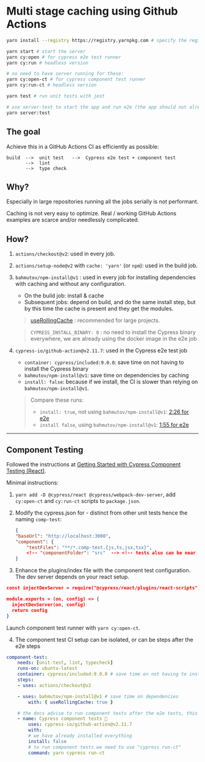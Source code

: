 # Multi stage caching using Github Actions

```bash
yarn install --registry https://registry.yarnpkg.com # specify the registry in case you are using a proprietary registry

yarn start # start the server
yarn cy:open # for cypress e2e test runner
yarn cy:run # headless version

# no need to have server running for these:
yarn cy:open-ct # for cypress component test runner
yarn cy:run-ct # headless version

yarn test # run unit tests with jest

# use server-test to start the app and run e2e (the app should not already be running)
yarn server:test
```

## The goal

Achieve this in a GitHub Actions CI as efficiently as possible:

```
build  -->  unit test   -->  Cypress e2e test + component test
       -->  lint
       -->  type check
```

## Why?

Especially in large repositories running all the jobs serially is not performant.

Caching is not very easy to optimize. Real / working GitHub Actions examples are scarce and/or needlessly complicated.

## How?

1. `actions/checkout@v2`: used in every job.

2. `actions/setup-node@v2` with `cache: 'yarn'` (or `npm`): used in the build job.

3. `bahmutov/npm-install@v1` : used in every job for installing dependencies with caching and without any configuration.

   - On the build job: install & cache
   - Subsequent jobs: depend on build, and do the same install step, but by this time the cache is present and they get the modules.

   > [useRollingCache](https://github.com/bahmutov/npm-install#cache-snowballing--rolling-cache-expiry) : recommended for large projects.

   > `CYPRESS_INSTALL_BINARY: 0` : no need to install the Cypress binary everywhere, we are already using the docker image in the e2e job

4. `cypress-io/github-action@v2.11.7`: used in the Cypress e2e test job

   - `container: cypress/included:9.0.0`: save time on not having to install the Cypress binary
   - `bahmutov/npm-install@v1`: save time on dependencies by caching
   - `install: false`: because if we install, the CI is slower than relying on `bahmutov/npm-install@v1`.

   > Compare these runs:
   >
   > - `install: true`, not using `bahmutov/npm-install@v1`: [2:26 for e2e](https://github.com/muratkeremozcan/multi-stage-caching/actions/runs/1259021046)
   > - `install false`, using `bahmutov/npm-install@v1`: [1:55 for e2e](https://github.com/muratkeremozcan/multi-stage-caching/actions/runs/1259112643)

---

## Component Testing

Followed the instructions at [Getting Started with Cypress Component Testing (React)](https://www.cypress.io/blog/2021/04/06/cypress-component-testing-react/).

Minimal instructions:

1. `yarn add -D @cypress/react @cypress/webpack-dev-server`, add `cy:open-ct` and `cy:run-ct` scripts to `package.json`.

2. Modify the cypress.json for - distinct from other unit tests hence the naming `comp-test`:

   ```json
   {
   "baseUrl": "http://localhost:3000",
   "component": {
       "testFiles": "**/*.comp-test.{js,ts,jsx,tsx}",
       <!-- "componentFolder": "src"  --> <!-- tests also can be near the source code -->
   }
   ```

3. Enhance the plugins/index file with the component test configuration. The dev server depends on your react setup.

```json
const injectDevServer = require("@cypress/react/plugins/react-scripts")

module.exports = (on, config) => {
  injectDevServer(on, config)
  return config
}
```

Launch component test runner with `yarn cy:open-ct`.

4. The component test CI setup can be isolated, or can be steps after the e2e steps

```yml
component-test:
    needs: [unit-test, lint, typecheck]
    runs-on: ubuntu-latest
    container: cypress/included:9.0.0 # save time on not having to install cypress
    steps:
    - uses: actions/checkout@v2

    - uses: bahmutov/npm-install@v1 # save time on dependencies
        with: { useRollingCache: true }

    # the docs advise to run component tests after the e2e tests, this part could also be right after e2e tests
    - name: Cypress component tests 🧪
        uses: cypress-io/github-action@v2.11.7
        with:
        # we have already installed everything
        install: false
        # to run component tests we need to use "cypress run-ct"
        command: yarn cypress run-ct
```
